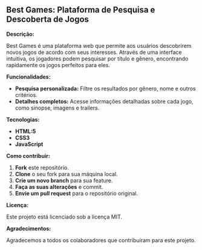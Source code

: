## Best Games: Plataforma de Pesquisa e Descoberta de Jogos

**Descrição:**

Best Games é uma plataforma web que permite aos usuários descobrirem novos jogos de acordo com seus interesses. Através de uma interface intuitiva, os jogadores podem pesquisar por título e gênero, encontrando rapidamente os jogos perfeitos para eles.

**Funcionalidades:**

* **Pesquisa personalizada:** Filtre os resultados por gênero, nome e outros critérios.
* **Detalhes completos:** Acesse informações detalhadas sobre cada jogo, como sinopse, imagens e trailers.

**Tecnologias:**

* **HTML:5**
* **CSS3**
* **JavaScript**

**Como contribuir:**

1. **Fork** este repositório.
2. **Clone** o seu fork para sua máquina local.
3. **Crie um novo branch** para sua feature.
4. **Faça as suas alterações** e commit.
5. **Envie um pull request** para o repositório original.

**Licença:**

Este projeto está licenciado sob a licença MIT.

**Agradecimentos:**

Agradecemos a todos os colaboradores que contribuíram para este projeto.
